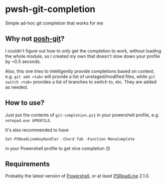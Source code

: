 # pwsh-git-completion
Simple ad-hoc git completion that works for me

## Why not [posh-git](https://github.com/dahlbyk/posh-git)?

I couldn't figure out how to _only_ get the completion to work, without loading the whole module, so I created my own that doesn't slow down your profile by ~0.5 seconds.

Also, this one tries to intelligently provide completions based on context, e.g. `git add <tab>` will provide a list of unstaged/modified files, while `git switch <tab>` provides a list of branches to switch to, etc. They are added as needed.

## How to use?

Just put the contents of `git-completion.ps1` in your powershell profile, e.g. `notepad.exe $PROFILE`.

It's also recommended to have 
```
Set-PSReadLineKeyHandler -Chord Tab -Function MenuComplete
```
in your Powershell profile to get nice completion 😊

## Requirements

Probably the latest version of [Powershell](https://github.com/PowerShell/PowerShell), or at least [PSReadLine](https://github.com/PowerShell/PSReadLine) 2.1.0. 

